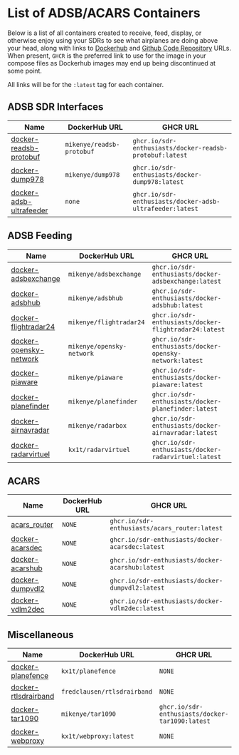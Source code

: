 # List of ADSB/ACARS Containers

Below is a list of all containers created to receive, feed, display, or otherwise enjoy using your SDRs to see what airplanes are doing above your head, along with links to [Dockerhub](https://dockerhub.com) and [Github Code Repository](https://github.com) URLs. When present, `GHCR` is the preferred link to use for the image in your compose files as Dockerhub images may end up being discontinued at some point.

All links will be for the `:latest` tag for each container.

## ADSB SDR Interfaces

| Name | DockerHub URL | GHCR URL |
| ----------------- | ------------------------------ | ------------------------ |
| [docker-readsb-protobuf](https://github.com/sdr-enthusiasts/docker-readsb-protobuf)| `mikenye/readsb-protobuf` | `ghcr.io/sdr-enthusiasts/docker-readsb-protobuf:latest` |
| [docker-dump978](https://github.com/sdr-enthusiasts/docker-dump978) | `mikenye/dump978` |`ghcr.io/sdr-enthusiasts/docker-dump978:latest` |
| [docker-adsb-ultrafeeder](https://github.com/sdr-enthusiasts/docker-adsb-ultrafeeder) | `none` | `ghcr.io/sdr-enthusiasts/docker-adsb-ultrafeeder:latest` |

## ADSB Feeding

| Name | DockerHub URL | GHCR URL |
| ----------------- | ------------------------------ | ------------------------ |
| [docker-adsbexchange](https://github.com/sdr-enthusiasts/docker-adsbexchange) | `mikenye/adsbexchange` | `ghcr.io/sdr-enthusiasts/docker-adsbexchange:latest` |
| [docker-adsbhub](https://github.com/sdr-enthusiasts/docker-adsbhub) | `mikenye/adsbhub` | `ghcr.io/sdr-enthusiasts/docker-adsbhub:latest` |
| [docker-flightradar24](https://github.com/sdr-enthusiasts/docker-flightradar24) | `mikenye/flightradar24` | `ghcr.io/sdr-enthusiasts/docker-flightradar24:latest` |
| [docker-opensky-network](https://github.com/sdr-enthusiasts/docker-opensky-network) | `mikenye/opensky-network` | `ghcr.io/sdr-enthusiasts/docker-opensky-network:latest` |
| [docker-piaware](https://github.com/sdr-enthusiasts/docker-piaware) | `mikenye/piaware` | `ghcr.io/sdr-enthusiasts/docker-piaware:latest` |
| [docker-planefinder](https://github.com/sdr-enthusiasts/docker-planefinder) | `mikenye/planefinder` | `ghcr.io/sdr-enthusiasts/docker-planefinder:latest` |
| [docker-airnavradar](https://github.com/sdr-enthusiasts/docker-airnavradar) | `mikenye/radarbox` | `ghcr.io/sdr-enthusiasts/docker-airnavradar:latest` |
| [docker-radarvirtuel](https://github.com/sdr-enthusiasts/docker-radarvirtuel) | `kx1t/radarvirtuel` | `ghcr.io/sdr-enthusiasts/docker-radarvirtuel:latest` |

## ACARS

| Name | DockerHub URL | GHCR URL |
| ----------------- | ------------------------------ | ------------------------ |
| [acars_router](https://github.com/sdr-enthusiasts/acars_router) | `NONE` | `ghcr.io/sdr-enthusiasts/acars_router:latest` |
| [docker-acarsdec](https://github.com/sdr-enthusiasts/docker-acarsdec) | `NONE` | `ghcr.io/sdr-enthusiasts/docker-acarsdec:latest` |
| [docker-acarshub](https://github.com/sdr-enthusiasts/docker-acarshub) | `NONE` | `ghcr.io/sdr-enthusiasts/docker-acarshub:latest` |
| [docker-dumpvdl2](https://github.com/sdr-enthusiasts/docker-dumpvdl2) | `NONE` | `ghcr.io/sdr-enthusiasts/docker-dumpvdl2:latest` |
| [docker-vdlm2dec](https://github.com/sdr-enthusiasts/docker-vdlm2dec) | `NONE` | `ghcr.io/sdr-enthusiasts/docker-vdlm2dec:latest` |

## Miscellaneous

| Name | DockerHub URL | GHCR URL |
| ----------------- | ------------------------------ | ------------------------ |
| [docker-planefence](https://github.com/kx1t/docker-planefence) | `kx1t/planefence` | `NONE` |
| [docker-rtlsdrairband](https://github.com/sdr-enthusiasts/docker-rtlsdrairband) | `fredclausen/rtlsdrairband` | `NONE` |
| [docker-tar1090](https://github.com/sdr-enthusiasts/docker-tar1090) | `mikenye/tar1090` | `ghcr.io/sdr-enthusiasts/docker-tar1090:latest` |
| [docker-webproxy](https://github.com/sdr-enthusiasts/docker-reversewebproxy) | `kx1t/webproxy:latest` | `NONE` |
